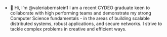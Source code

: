 - 👋 Hi, I’m @valeriabernstein1
 I am a recent CYDEO graduate keen to collaborate with high performing teams and demonstrate my strong Computer Science fundamentals - in the areas of building scalable distributed systems, robust applications, and secure networks. I strive to tackle complex problems in creative and efficient ways.
